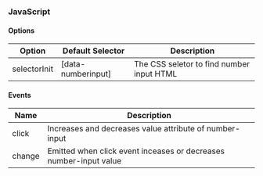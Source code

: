 ### JavaScript

#### Options

| Option       | Default Selector   | Description                               |
| ------------ | ------------------ | ----------------------------------------- |
| selectorInit | [data-numberinput] | The CSS seletor to find number input HTML |

#### Events

| Name   | Description                                                       |
| ------ | ----------------------------------------------------------------- |
| click  | Increases and decreases value attribute of number-input           |
| change | Emitted when click event inceases or decreases number-input value |
